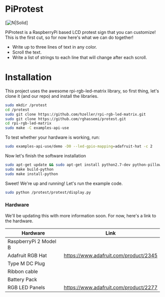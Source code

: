 # PiProtest

[![N|Solid](https://s-media-cache-ak0.pinimg.com/736x/74/3d/b5/743db576cd482fae244b3f4a91f03038.jpg)]

PiProtest is a RaspberryPi based LCD protest sign that you can customize!
This is the first cut, so for now here's what we can do together!
  - Write up to three lines of text in any color.
  - Scroll the text.
  - Write a list of strings to each line that will change after each scroll.

# Installation
This project uses the awesome rpi-rgb-led-matrix library, so first thing, let's clone it (and our repo) and install the libraries.
```sh
sudo mkdir /protest
cd /protest
sudo git clone https://github.com/hzeller/rpi-rgb-led-matrix.git
sudo git clone https://github.com/rghassemi/protest.git
cd rpi-rgb-led-matrix
sudo make -C examples-api-use
```
To test whether your hardware is working, run:
```sh
sudo examples-api-use/demo -D0 --led-gpio-mapping=adafruit-hat -c 2
```
Now let's finish the software installation
```sh
sudo apt-get update && sudo apt-get install python2.7-dev python-pillow -y
sudo make build-python
sudo make install-python
```

Sweet!  We're up and running!  Let's run the example code.
```sh
sudo python /protest/protest/display.py
```

### Hardware

We'll be updating this with more information soon.  For now, here's a link to the hardware.

| Hardware | Link |
| ------ | ------ |
| RaspberryPi 2 Model B | <todo> |
| Adafruit RGB Hat | https://www.adafruit.com/product/2345 |
| Type M DC Plug | <todo>  |
| Ribbon cable | <todo>  |
| Battery Pack | <todo>  |
| RGB LED Panels | https://www.adafruit.com/product/2277  |
